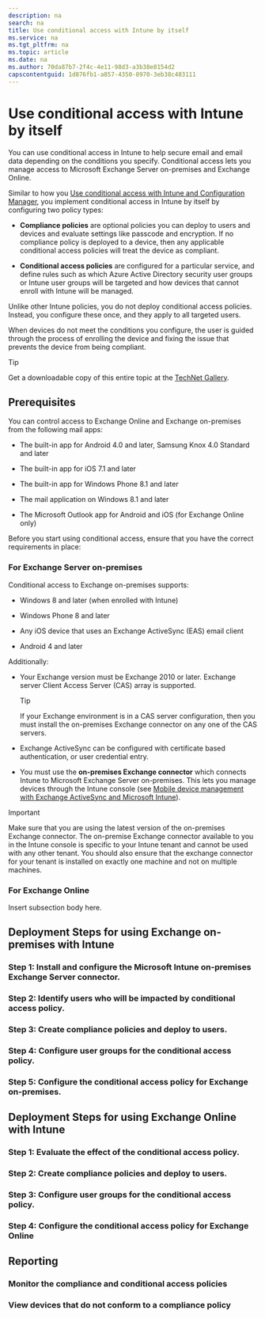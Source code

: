 ```yaml
---
description: na
search: na
title: Use conditional access with Intune by itself
ms.service: na
ms.tgt_pltfrm: na
ms.topic: article
ms.date: na
ms.author: 70da87b7-2f4c-4e11-98d3-a3b38e8154d2
capscontentguid: 1d876fb1-a857-4350-8970-3eb38c483111
---
```

# Use conditional access with Intune by itself
You can use conditional access in Intune to help secure email and email data depending on the conditions you specify. Conditional access lets you manage access to Microsoft Exchange Server on-premises and Exchange Online.

Similar to how you [Use conditional access with Intune and Configuration Manager](../Topic/Use_conditional_access_with_Intune_and_Configuration_Manager.md), you  implement conditional access in Intune by itself by configuring two policy types:

- **Compliance policies** are optional policies you can deploy to users and devices and evaluate settings like passcode and encryption.
   If no compliance policy is deployed to a device, then any applicable conditional access policies will treat the device as compliant.

- **Conditional access policies** are configured for a particular service, and define rules such as which Azure Active Directory security user groups or Intune user groups will be targeted and how devices that cannot enroll with Intune will be managed.

Unlike other Intune policies, you do not deploy conditional access policies. Instead, you configure these once, and they apply to all targeted users.

When devices do not meet the conditions you configure, the user is guided through the process of enrolling the device and fixing the issue that prevents the device from being compliant.

> [!TIP]
> Get a downloadable copy of this entire topic at the [TechNet Gallery](https://gallery.technet.microsoft.com/Deploying-Enterprise-16499404).

## Prerequisites
You can control access to Exchange Online and Exchange on-premises from the following mail apps:

- The built-in app for Android 4.0 and later, Samsung Knox 4.0 Standard and later

- The built-in app for iOS 7.1 and later

- The built-in app for Windows Phone 8.1 and later

- The mail application on Windows 8.1 and later

- The Microsoft Outlook app for Android and iOS (for Exchange Online only)

Before you start using conditional access, ensure that you have the correct requirements in place:

### For Exchange Server on-premises
Conditional access to Exchange on-premises supports:

- Windows 8 and later (when enrolled with Intune)

- Windows Phone 8 and later

- Any iOS device that uses an Exchange ActiveSync (EAS) email client

- Android 4 and later

Additionally:

- Your Exchange version must be Exchange 2010 or later. Exchange server Client Access Server (CAS) array is supported.

   > [!TIP]
   > If your Exchange environment is in a CAS server configuration, then you must install the on-premises Exchange connector on any one of the CAS servers.

- Exchange ActiveSync can be configured with certificate based authentication, or user credential entry.

- You must use the **on-premises Exchange connector** which connects Intune to Microsoft Exchange Server on-premises. This lets you manage devices through the Intune console (see [Mobile device management with Exchange ActiveSync and Microsoft Intune](https://technet.microsoft.com/en-us/library/dn646988.aspx)).

> [!IMPORTANT]
> Make sure that you are using the latest version of the on-premises Exchange connector. The on-premise Exchange connector available to you in the Intune console is specific to your Intune tenant and cannot be used with any other tenant. You should also ensure that the exchange connector for your tenant is installed on exactly one machine and not on multiple machines.

### For Exchange Online
Insert subsection body here.

## Deployment Steps for using Exchange on-premises with Intune

### Step 1: Install and configure the Microsoft Intune on-premises Exchange Server connector.

### Step 2: Identify users who will be impacted by conditional access policy.

### Step 3: Create compliance policies and deploy to users.

### Step 4: Configure user groups for the conditional access policy.

### Step 5: Configure the conditional access policy for Exchange on-premises.

## Deployment Steps for using Exchange Online with Intune

### Step 1: Evaluate the effect of the conditional access policy.

### Step 2: Create compliance policies and deploy to users.

### Step 3: Configure user groups for the conditional access policy.

### Step 4: Configure the conditional access policy for Exchange Online

## Reporting

### Monitor the compliance and conditional access policies

### View devices that do not conform to a compliance policy

